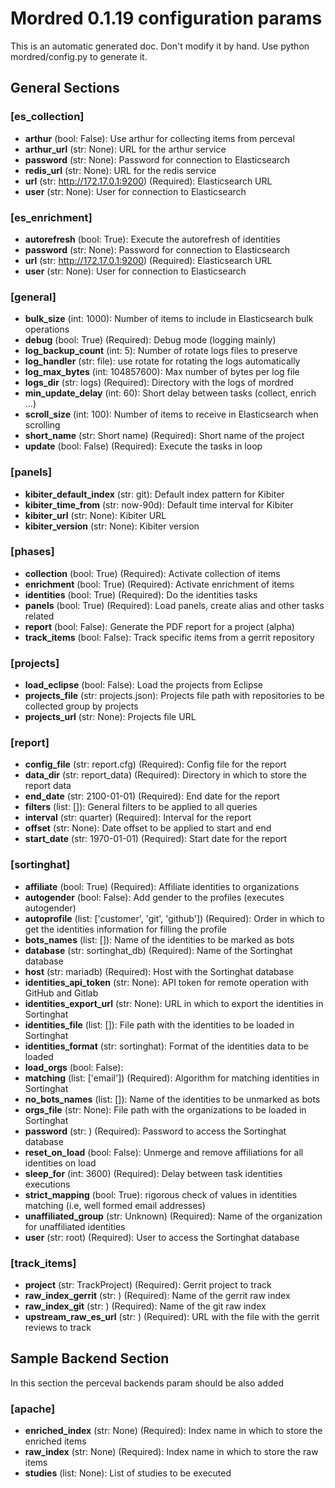 # Mordred 0.1.19 configuration params

This is an automatic generated doc. Don't modify it by hand.
Use python mordred/config.py to generate it.

## General Sections

### [es_collection] 

 * **arthur** (bool: False): Use arthur for collecting items from perceval
 * **arthur_url** (str: None): URL for the arthur service
 * **password** (str: None): Password for connection to Elasticsearch
 * **redis_url** (str: None): URL for the redis service
 * **url** (str: http://172.17.0.1:9200) (Required): Elasticsearch URL
 * **user** (str: None): User for connection to Elasticsearch
### [es_enrichment] 

 * **autorefresh** (bool: True): Execute the autorefresh of identities
 * **password** (str: None): Password for connection to Elasticsearch
 * **url** (str: http://172.17.0.1:9200) (Required): Elasticsearch URL
 * **user** (str: None): User for connection to Elasticsearch
### [general] 

 * **bulk_size** (int: 1000): Number of items to include in Elasticsearch bulk operations
 * **debug** (bool: True) (Required): Debug mode (logging mainly)
 * **log_backup_count** (int: 5): Number of rotate logs files to preserve
 * **log_handler** (str: file): use rotate for rotating the logs automatically
 * **log_max_bytes** (int: 104857600): Max number of bytes per log file
 * **logs_dir** (str: logs) (Required): Directory with the logs of mordred
 * **min_update_delay** (int: 60): Short delay between tasks (collect, enrich ...)
 * **scroll_size** (int: 100): Number of items to receive in Elasticsearch when scrolling
 * **short_name** (str: Short name) (Required): Short name of the project
 * **update** (bool: False) (Required): Execute the tasks in loop
### [panels] 

 * **kibiter_default_index** (str: git): Default index pattern for Kibiter
 * **kibiter_time_from** (str: now-90d): Default time interval for Kibiter
 * **kibiter_url** (str: None): Kibiter URL
 * **kibiter_version** (str: None): Kibiter version
### [phases] 

 * **collection** (bool: True) (Required): Activate collection of items
 * **enrichment** (bool: True) (Required): Activate enrichment of items
 * **identities** (bool: True) (Required): Do the identities tasks
 * **panels** (bool: True) (Required): Load panels, create alias and other tasks related
 * **report** (bool: False): Generate the PDF report for a project (alpha)
 * **track_items** (bool: False): Track specific items from a gerrit repository
### [projects] 

 * **load_eclipse** (bool: False): Load the projects from Eclipse
 * **projects_file** (str: projects.json): Projects file path with repositories to be collected group by projects
 * **projects_url** (str: None): Projects file URL
### [report] 

 * **config_file** (str: report.cfg) (Required): Config file for the report
 * **data_dir** (str: report_data) (Required): Directory in which to store the report data
 * **end_date** (str: 2100-01-01) (Required): End date for the report
 * **filters** (list: []): General filters to be applied to all queries
 * **interval** (str: quarter) (Required): Interval for the report
 * **offset** (str: None): Date offset to be applied to start and end
 * **start_date** (str: 1970-01-01) (Required): Start date for the report
### [sortinghat] 

 * **affiliate** (bool: True) (Required): Affiliate identities to organizations
 * **autogender** (bool: False): Add gender to the profiles (executes autogender)
 * **autoprofile** (list: ['customer', 'git', 'github']) (Required): Order in which to get the identities information for filling the profile
 * **bots_names** (list: []): Name of the identities to be marked as bots
 * **database** (str: sortinghat_db) (Required): Name of the Sortinghat database
 * **host** (str: mariadb) (Required): Host with the Sortinghat database
 * **identities_api_token** (str: None): API token for remote operation with GitHub and Gitlab
 * **identities_export_url** (str: None): URL in which to export the identities in Sortinghat
 * **identities_file** (list: []): File path with the identities to be loaded in Sortinghat
 * **identities_format** (str: sortinghat): Format of the identities data to be loaded
 * **load_orgs** (bool: False): 
 * **matching** (list: ['email']) (Required): Algorithm for matching identities in Sortinghat
 * **no_bots_names** (list: []): Name of the identities to be unmarked as bots
 * **orgs_file** (str: None): File path with the organizations to be loaded in Sortinghat
 * **password** (str: ) (Required): Password to access the Sortinghat database
 * **reset_on_load** (bool: False): Unmerge and remove affiliations for all identities on load
 * **sleep_for** (int: 3600) (Required): Delay between task identities executions
 * **strict_mapping** (bool: True): rigorous check of values in identities matching (i.e, well formed email addresses)
 * **unaffiliated_group** (str: Unknown) (Required): Name of the organization for unaffiliated identities
 * **user** (str: root) (Required): User to access the Sortinghat database
### [track_items] 

 * **project** (str: TrackProject) (Required): Gerrit project to track
 * **raw_index_gerrit** (str: ) (Required): Name of the gerrit raw index
 * **raw_index_git** (str: ) (Required): Name of the git raw index
 * **upstream_raw_es_url** (str: ) (Required): URL with the file with the gerrit reviews to track
## Sample Backend Section

In this section the perceval backends param should be also added
### [apache]

 * **enriched_index** (str: None) (Required): Index name in which to store the enriched items
 * **raw_index** (str: None) (Required): Index name in which to store the raw items
 * **studies** (list: None): List of studies to be executed
